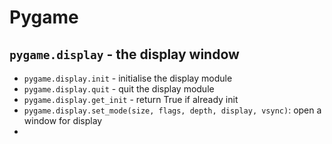 # Pygame

## `pygame.display` - the display window 
- `pygame.display.init` - initialise the display module 
- `pygame.display.quit` - quit the display module 
- `pygame.display.get_init` - return True if already init
- `pygame.display.set_mode(size, flags, depth, display, vsync)`: open a window for display
- 